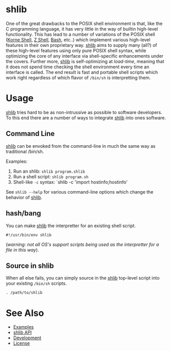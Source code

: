 shlib
=====

One of the great drawbacks to the POSIX shell environment is that, like the C
programming language, it has very little in the way of builtin high-level
functionality.  This has lead to a number of variations of the POSIX shell
([Korne Shell][ksh], [Z Shell][zsh], [Bash][bash], etc..) which implement
various high-level features in their own proprietary way.  [shlib][shlib] aims
to supply many (all?) of these high-level features using only pure POSIX shell
syntax, while optimizing the core of any interface via shell-specific
enhancements under the covers.  Further more, [shlib][shlib] is self-optimizing
at *load-time*, meaning that it does not spend time checking the shell
environment every time an interface is called.  The end result is fast and
portable shell scripts which work right regardless of which flavor of `/bin/sh`
is interpretting them.

Usage
=====

[shlib][shlib] tries hard to be as non-intrussive as possible to software
developers.  To this end there are a number of ways to integrate [shlib][shlib]
into ones software.

Command Line
------------

[shlib][shlib] can be envoked from the command-line in much the same way as
traditional /bin/sh.

Examples:

 1. Run an shlib: `shlib program.shlib`
 2. Run a shell script: `shlib program.sh`
 3. Shell-like `-c` syntax: `shlib -c 'import hostinfo;hostinfo'

See `shlib --help` for various command-line options which change the behavior
of [shlib][shlib].

hash/bang
---------

You can make [shlib][shlib] the interpretter for an existing shell script.

	#!/usr/bin/env shlib

(_warning: not all OS's support scripts being used as the interpretter for a
file in this way_).

Source in shlib
---------------

When all else fails, you can simply source in the [shlib][shlib] top-level
script into your existing `/bin/sh` scripts.

	. /path/to/shlib

See Also
========

 * [Examples](examples/)
 * [shlib API](libexec/shlib/__init__.md)
 * [Development](CONTRIB.md)
 * [License](LICENSE)

[shlib]: http://github.com/major0/shlib "shlib"
[ksh]: http://www.kornshell.com/ "Korne Shell"
[bash]: http://www.gnu.org/software/bash/ "Borne Again Shell"
[zsh]: http://www.zsh.org/ "Z Shell"
